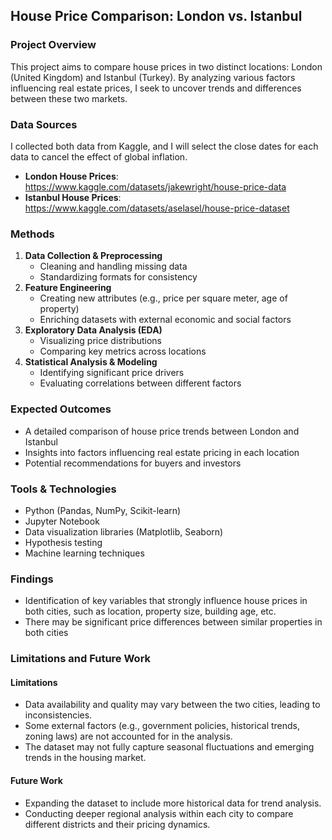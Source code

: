 ## House Price Comparison: London vs. Istanbul

### Project Overview
This project aims to compare house prices in two distinct locations: London (United Kingdom) and Istanbul (Turkey). By analyzing various factors influencing real estate prices, I seek to uncover trends and differences between these two markets.

### Data Sources
I collected both data from Kaggle, and I will select the close dates for each data to cancel the effect of global inflation.
- **London House Prices**: https://www.kaggle.com/datasets/jakewright/house-price-data
- **Istanbul House Prices**: https://www.kaggle.com/datasets/aselasel/house-price-dataset


### Methods
1. **Data Collection & Preprocessing**
   - Cleaning and handling missing data
   - Standardizing formats for consistency
2. **Feature Engineering**
   - Creating new attributes (e.g., price per square meter, age of property)
   - Enriching datasets with external economic and social factors
3. **Exploratory Data Analysis (EDA)**
   - Visualizing price distributions
   - Comparing key metrics across locations
4. **Statistical Analysis & Modeling**
   - Identifying significant price drivers
   - Evaluating correlations between different factors

### Expected Outcomes
- A detailed comparison of house price trends between London and Istanbul
- Insights into factors influencing real estate pricing in each location
- Potential recommendations for buyers and investors

### Tools & Technologies
- Python (Pandas, NumPy, Scikit-learn)
- Jupyter Notebook
- Data visualization libraries (Matplotlib, Seaborn)
- Hypothesis testing
- Machine learning techniques 

### Findings
- Identification of key variables that strongly influence house prices in both cities, such as location, property size, building age, etc.
- There may be significant price differences between similar properties in both cities

  
### Limitations and Future Work
#### Limitations
- Data availability and quality may vary between the two cities, leading to inconsistencies.
- Some external factors (e.g., government policies, historical trends, zoning laws) are not accounted for in the analysis.
- The dataset may not fully capture seasonal fluctuations and emerging trends in the housing market.


 #### Future Work
- Expanding the dataset to include more historical data for trend analysis.
- Conducting deeper regional analysis within each city to compare different districts and their pricing dynamics.








